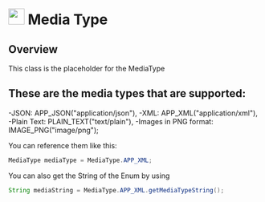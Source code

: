 # <img src="resources/jmaqslogo.jpg" height="32" width="32"> Media Type

## Overview
This class is the placeholder for the MediaType 

## These are the media types that are supported:
-JSON: APP_JSON("application/json"),
-XML: APP_XML("application/xml"),
-Plain Text: PLAIN_TEXT("text/plain"),
-Images in PNG format: IMAGE_PNG("image/png");

You can reference them like this:
```java
MediaType mediaType = MediaType.APP_XML;
```

You can also get the String of the Enum by using
```java
String mediaString = MediaType.APP_XML.getMediaTypeString();
```
